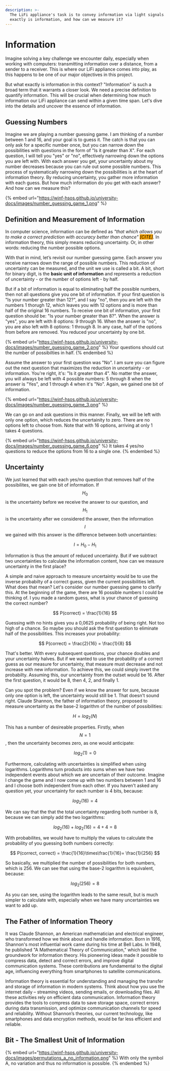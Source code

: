 ```yaml
---
description: >-
  The LiFi appliance's task is to convey information via light signals. But what
  exactly is information, and how can we measure it?
---
```


# Information

Imagine solving a key challenge we encounter daily, especially when working with computers: transmitting information over a distance, from a sender to a receiver. This is where our LiFi appliance comes into play, as this happens to be one of our major objectives in this project.

But what exactly is information in this context? "Information" is such a broad term that it warrants a closer look. We need a precise definition to quantify information. This will be crucial when determining how much information our LiFi appliance can send within a given time span. Let's dive into the details and uncover the essence of information.

## Guessing Numbers

Imagine we are playing a number guessing game. I am thinking of a number between 1 and 16, and your goal is to guess it. The catch is that you can only ask for a specific number once, but you can narrow down the possibilities with questions in the form of "Is it greater than X". For each question, I will tell you "yes" or "no", effectively narrowing down the options you are left with. With each answer you get, your uncertainty about my number decreases because you can rule out some possible numbers. This process of systematically narrowing down the possibilities is at the heart of information theory. By reducing uncertainty, you gather more information with each guess. But how much information do you get with each answer? And how can we measure this?

{% embed url="https://winf-hsos.github.io/university-docs/images/number_guessing_game_1.png" %}

## Definition and Measurement of Information

In computer science, information can be defined as _"that which allows you to make a correct prediction with accuracy better than chance" <mark style="background-color:orange;">\[CITE]</mark>_. In information theory, this simply means reducing uncertainty. Or, in other words: reducing the number possible options.&#x20;

With that in mind, let’s revisit our number guessing game. Each answer you receive narrows down the range of possible numbers. This reduction of uncertainty can be measured, and the unit we use is called a bit. A bit, short for binary digit, is the **basic unit of information** and represents a reduction of uncertainty - or the number of options left - by half.

But if a bit of information is equal to eliminating half the possible numbers, then not all questions give you one bit of information. If your first question is "Is your number greater than 12?", and I say "no", then you are left with the numbers 1 thorugh 12, which leaves you with 12 options and is more than half of the original 16 numbers. To receive one bit of information, your first question should be: "Is your number greater than 8?". When the answer is "yes", you are left with 8 options: 9 through 16. When the answer is "no", you are also left with 8 options: 1 through 8. In any case, half of the options from before are removed. You reduced your uncertainty by one bit.

{% embed url="https://winf-hsos.github.io/university-docs/images/number_guessing_game_2.png" %}
Your questions should cut the number of possibilties in half.
{% endembed %}

Assume the answer to your first question was "No". I am sure you can figure out the next question that maximizes the reduction in uncertainty - or information. You're right, it's: "Is it greater than 4". No matter the answer, you will always be left with 4 possible numbers: 5 through 8 when the answer is "Yes", and 1 through 4 when it's "No". Again, we gained one bit of information.

{% embed url="https://winf-hsos.github.io/university-docs/images/number_guessing_game_3.png" %}

We can go on and ask questions in this manner. Finally, we will be left with only one option, which reduces the uncertainity to zero. There are no options left to choose from. Note that with 16 options, arriving at only 1 takes 4 questions.

{% embed url="https://winf-hsos.github.io/university-docs/images/number_guessing_game_6.png" %}
It takes 4 yes/no questions to reduce the options from 16 to a single one.
{% endembed %}

## Uncertainty

We just learned that with each yes/no question that removes half of the possibilites, we gain one bit of information. If $$H_0$$ is the uncertainty before we receive the answer to our question, and $$H_1$$ is the uncertainty after we considered the answer, then the  information $$I$$ we gained with this answer is the difference between both uncertainties:

$$
I = H_0 - H_1
$$

Information is thus the amount of reduced uncertainty. But if we subtract two uncertainties to calculate the information content, how can we measure uncertainty in the first place?

A simple and naive approach to measure uncertainty would be to use the inverse probabilty of a correct guess, given the current possibilities left. What does that mean? Let's consider our number guessing game to clarify this. At the beginning of the game, there are 16 possible numbers I could be thinking of. I you made a random guess, what is your chance of guessing the correct number?

$$
P(correct) = \frac{1}{16}
$$

Guessing with no hints gives you a 0,0625 probability of being right. Not too high of a chance. So maybe you should ask the first question to eliminate half of the possibilities. This increases your probability:

$$
P(correct) = \frac{2}{16}  = \frac{1}{8}
$$

That's better. With every subsequent questions, your chance doubles and your uncertainty halves. But if we wanted to use the probability of a correct guess as our measure for uncertainty, that measure must decrease and not increase with new information. To achieve this, we could simply invert the probabilty. Assuming this, our uncertainty from the outset would be 16. After the first question, it would be 8, then 4, 2, and finally 1.

Can you spot the problem? Even if we know the answer for sure, because only one option is left, the uncertainty would still be 1. That doesn't sound right. Claude Shannon, the father of information theory, proposed to measure uncertainty as the base-2 logarithm of the number of possibilities:&#x20;

$$
H = log_2(N)
$$

This has a number of desireable properties. Firstly, when $$N = 1$$, then the uncertainty becomes zero, as one would anticipate:

$$
log_2(1) = 0
$$

Furthermore, calculating with uncertainties is simplified when using logarithms. Logarithms turn products into sums when we have two independent events about which we are uncertain of their outcome. Imagine I change the game and I now come up with two numbers between 1 and 16 and  I choose both independent from each other. If you haven't asked any question yet, your uncertainty for each number is 4 bits, because:

$$
log_2(16) = 4
$$

We can say that the that the total uncertainty regarding both number is 8, because we can simply add the two logarithms:

$$
log_2(16) + log_2(16) = 4+4 = 8
$$

With probabilites, we would have to multiply the values to calculate the probability of you guessing both numbers correctly:

$$
P(correct, correct) = \frac{1}{16}\times\frac{1}{16}= \frac{1}{256}
$$

So basically, we multiplied the number of possibilities for both numbers, which is 256. We can see that using the base-2 logarithm is equivalent, because:

$$
log_2(256) = 8
$$

As you can see, using the logarithm leads to the same result, but is much simpler to calculate with, especially when we have many uncertainties we want to add up.

## The Father of Information Theory

It was Claude Shannon, an American mathematician and electrical engineer, who transformed how we think about and handle information. Born in 1916, Shannon's most influential work came during his time at Bell Labs. In 1948, he published "A Mathematical Theory of Communication," which laid the groundwork for information theory. His pioneering ideas made it possible to compress data, detect and correct errors, and improve digital communication systems. These contributions are fundamental to the digital age, influencing everything from smartphones to satellite communications.

Information theory is essential for understanding and managing the transfer and storage of information in modern systems. Think about how you use the internet daily – streaming videos, sending emails, or downloading files. All these activities rely on efficient data communication. Information theory provides the tools to compress data to save storage space, correct errors during data transmission, and optimize communication channels for speed and reliability. Without Shannon’s theories, our current technology, like smartphones and data encryption methods, would be far less efficient and reliable.

## Bit - The Smallest Unit of Information

{% embed url="https://winf-hsos.github.io/university-docs/images/permutations_a_no_information.png" %}
With only the symbol A, no variation and thus no information is possible.
{% endembed %}
